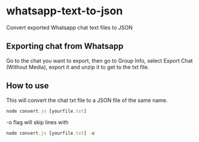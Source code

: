 # whatsapp-text-to-json
Convert exported Whatsapp chat text files to JSON

## Exporting chat from Whatsapp
Go to the chat you want to export, then go to Group Info, select Export Chat (Without Media), export it and unzip it to get to the txt file.

## How to use
This will convert the chat txt file to a JSON file of the same name.
```javascript
node convert.js [yourfile.txt]
```
-o flag will skip lines with *<image omitted>*
```javascript
node convert.js [yourfile.txt] -o
```
